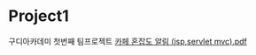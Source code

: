 # Project1
구디아카데미 첫번째 팀프로젝트
[카페 혼잡도 알림 (jsp,servlet mvc).pdf](https://github.com/subinee1/Project1/files/8784973/jsp.servlet.mvc.pdf)
